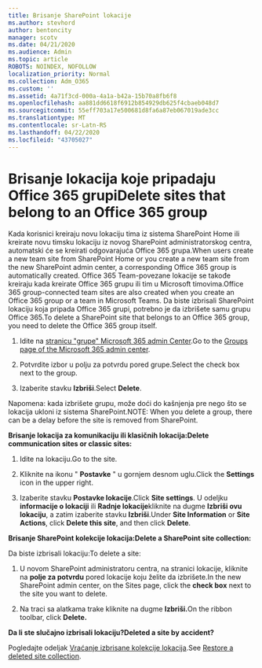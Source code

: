 ```yaml
---
title: Brisanje SharePoint lokacije
ms.author: stevhord
author: bentoncity
manager: scotv
ms.date: 04/21/2020
ms.audience: Admin
ms.topic: article
ROBOTS: NOINDEX, NOFOLLOW
localization_priority: Normal
ms.collection: Adm_O365
ms.custom: ''
ms.assetid: 4a71f3cd-000a-4a1a-b42a-15b70a8fb6f8
ms.openlocfilehash: aa881dd6618f6912b854929db625f4cbaeb048d7
ms.sourcegitcommit: 55eff703a17e500681d8fa6a87eb067019ade3cc
ms.translationtype: MT
ms.contentlocale: sr-Latn-RS
ms.lasthandoff: 04/22/2020
ms.locfileid: "43705027"
---
```

# <a name="delete-sites-that-belong-to-an-office-365-group"></a><span data-ttu-id="7f41b-102">Brisanje lokacija koje pripadaju Office 365 grupi</span><span class="sxs-lookup"><span data-stu-id="7f41b-102">Delete sites that belong to an Office 365 group</span></span>

<span data-ttu-id="7f41b-103">Kada korisnici kreiraju novu lokaciju tima iz sistema SharePoint Home ili kreirate novu timsku lokaciju iz novog SharePoint administratorskog centra, automatski će se kreirati odgovarajuća Office 365 grupa.</span><span class="sxs-lookup"><span data-stu-id="7f41b-103">When users create a new team site from SharePoint Home or you create a new team site from the new SharePoint admin center, a corresponding Office 365 group is automatically created.</span></span> <span data-ttu-id="7f41b-104">Office 365 Team-povezane lokacije se takođe kreiraju kada kreirate Office 365 grupu ili tim u Microsoft timovima.</span><span class="sxs-lookup"><span data-stu-id="7f41b-104">Office 365 group-connected team sites are also created when you create an Office 365 group or a team in Microsoft Teams.</span></span> <span data-ttu-id="7f41b-105">Da biste izbrisali SharePoint lokaciju koja pripada Office 365 grupi, potrebno je da izbrišete samu grupu Office 365.</span><span class="sxs-lookup"><span data-stu-id="7f41b-105">To delete a SharePoint site that belongs to an Office 365 group, you need to delete the Office 365 group itself.</span></span> 
  
1. <span data-ttu-id="7f41b-106">Idite na [stranicu "grupe" Microsoft 365 admin Center](https://portal.office.com/adminportal/home#/groups).</span><span class="sxs-lookup"><span data-stu-id="7f41b-106">Go to the [Groups page of the Microsoft 365 admin center](https://portal.office.com/adminportal/home#/groups).</span></span>
    
2. <span data-ttu-id="7f41b-107">Potvrdite izbor u polju za potvrdu pored grupe.</span><span class="sxs-lookup"><span data-stu-id="7f41b-107">Select the check box next to the group.</span></span>
    
3. <span data-ttu-id="7f41b-108">Izaberite stavku **Izbriši**.</span><span class="sxs-lookup"><span data-stu-id="7f41b-108">Select **Delete**.</span></span>
    
<span data-ttu-id="7f41b-109">Napomena: kada izbrišete grupu, može doći do kašnjenja pre nego što se lokacija ukloni iz sistema SharePoint.</span><span class="sxs-lookup"><span data-stu-id="7f41b-109">NOTE: When you delete a group, there can be a delay before the site is removed from SharePoint.</span></span>
  
<span data-ttu-id="7f41b-110">**Brisanje lokacija za komunikaciju ili klasičnih lokacija:**</span><span class="sxs-lookup"><span data-stu-id="7f41b-110">**Delete communication sites or classic sites:**</span></span>

1. <span data-ttu-id="7f41b-111">Idite na lokaciju.</span><span class="sxs-lookup"><span data-stu-id="7f41b-111">Go to the site.</span></span>
  
2. <span data-ttu-id="7f41b-112">Kliknite na ikonu " **Postavke** " u gornjem desnom uglu.</span><span class="sxs-lookup"><span data-stu-id="7f41b-112">Click the **Settings** icon in the upper right.</span></span> 
  
3. <span data-ttu-id="7f41b-113">Izaberite stavku **Postavke lokacije**.</span><span class="sxs-lookup"><span data-stu-id="7f41b-113">Click **Site settings**.</span></span> <span data-ttu-id="7f41b-114">U odeljku **informacije o lokaciji** ili **Radnje lokacije**kliknite na dugme **Izbriši ovu lokaciju**, a zatim izaberite stavku **Izbriši**.</span><span class="sxs-lookup"><span data-stu-id="7f41b-114">Under **Site Information** or **Site Actions**, click **Delete this site**, and then click **Delete**.</span></span>
  
<span data-ttu-id="7f41b-115">**Brisanje SharePoint kolekcije lokacija:**</span><span class="sxs-lookup"><span data-stu-id="7f41b-115">**Delete a SharePoint site collection:**</span></span>

<span data-ttu-id="7f41b-116">Da biste izbrisali lokaciju:</span><span class="sxs-lookup"><span data-stu-id="7f41b-116">To delete a site:</span></span>
  
1. <span data-ttu-id="7f41b-117">U novom SharePoint administratoru centra, na stranici lokacije, kliknite na **polje za potvrdu** pored lokacije koju želite da izbrišete.</span><span class="sxs-lookup"><span data-stu-id="7f41b-117">In the new SharePoint admin center, on the Sites page, click the **check box** next to the site you want to delete.</span></span> 
    
2. <span data-ttu-id="7f41b-118">Na traci sa alatkama trake kliknite na dugme **Izbriši.**</span><span class="sxs-lookup"><span data-stu-id="7f41b-118">On the ribbon toolbar, click **Delete.**</span></span>
    
<span data-ttu-id="7f41b-119">**Da li ste slučajno izbrisali lokaciju?**</span><span class="sxs-lookup"><span data-stu-id="7f41b-119">**Deleted a site by accident?**</span></span>

<span data-ttu-id="7f41b-120">Pogledajte odeljak [Vraćanje izbrisane kolekcije lokacija](https://go.microsoft.com/fwlink/?linkid=867660).</span><span class="sxs-lookup"><span data-stu-id="7f41b-120">See [Restore a deleted site collection](https://go.microsoft.com/fwlink/?linkid=867660).</span></span>
  

